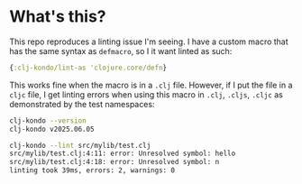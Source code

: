 # What's this?

This repo reproduces a linting issue I'm seeing. I have a custom macro that has
the same syntax as `defmacro`, so I it want linted as such:

```clj
{:clj-kondo/lint-as 'clojure.core/defn}
```

This works fine when the macro is in a `.clj` file. However, if I put the file
in a `cljc` file, I get linting errors when using this macro in `.clj`, `.cljs`,
`.cljc` as demonstrated by the test namespaces:

```sh
clj-kondo --version
clj-kondo v2025.06.05

clj-kondo --lint src/mylib/test.clj
src/mylib/test.clj:4:11: error: Unresolved symbol: hello
src/mylib/test.clj:4:18: error: Unresolved symbol: n
linting took 39ms, errors: 2, warnings: 0
```
